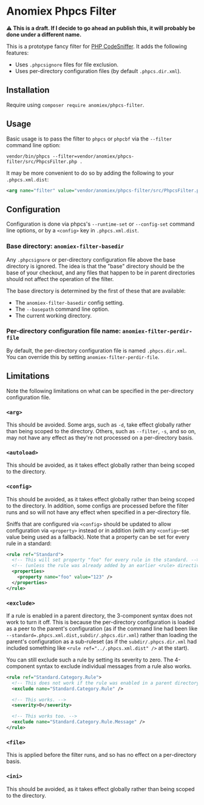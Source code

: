 # Anomiex Phpcs Filter

**⚠️ This is a draft. If I decide to go ahead an publish this, it will probably be done under a different name.**

This is a prototype fancy filter for [PHP CodeSniffer]. It adds the following features:

* Uses `.phpcsignore` files for file exclusion.
* Uses per-directory configuration files (by default `.phpcs.dir.xml`).

## Installation

Require using `composer require anomiex/phpcs-filter`.

## Usage

Basic usage is to pass the filter to `phpcs` or `phpcbf` via the `--filter` command line option:
```
vendor/bin/phpcs --filter=vendor/anomiex/phpcs-filter/src/PhpcsFilter.php .
```

It may be more convenient to do so by adding the following to your `.phpcs.xml.dist`:
```xml
<arg name="filter" value="vendor/anomiex/phpcs-filter/src/PhpcsFilter.php" />
```

## Configuration

Configuration is done via phpcs's `--runtime-set` or `--config-set` command line options, or by a `<config>` key in `.phpcs.xml.dist`.

### Base directory: `anomiex-filter-basedir`

Any `.phpcsignore` or per-directory configuration file above the base directory is ignored. The idea is that the "base" directory should be the base of your checkout,
and any files that happen to be in parent directories should not affect the operation of the filter.

The base directory is determined by the first of these that are available:

* The `anomiex-filter-basedir` config setting.
* The `--basepath` command line option.
* The current working directory.

### Per-directory configuration file name: `anomiex-filter-perdir-file`

By default, the per-directory configuration file is named `.phpcs.dir.xml`. You can override this by setting `anomiex-filter-perdir-file`.

## Limitations

Note the following limitations on what can be specified in the per-directory configuration file.

### `<arg>`

This should be avoided. Some args, such as `-d`, take effect globally rather than being scoped to the directory.
Others, such as `--filter`, `-s`, and so on, may not have any effect as they're not processed on a per-directory basis.

### `<autoload>`

This should be avoided, as it takes effect globally rather than being scoped to the directory.

### `<config>`

This should be avoided, as it takes effect globally rather than being scoped to the directory. In addition, some configs are processed before the filter runs and so will not have any effect when specified in a per-directory file.

Sniffs that are configured via `<config>` should be updated to allow configuration via `<property>` instead or in addition (with any `<config>`-set value being used as a fallback). Note that a property can be set for every rule in a standard:
```xml
<rule ref="Standard">
  <!-- This will set property "foo" for every rule in the standard. -->
  <!-- (unless the rule was already added by an earlier <rule> directive in this file) -->
  <properties>
    <property name="foo" value="123" />
  </properties>
</rule>
```

### `<exclude>`

If a rule is enabled in a parent directory, the 3-component syntax does not work to turn it off.
This is because the per-directory configuration is loaded as a peer to the parent's configuration (as if the command line had been like `--standard=.phpcs.xml.dist,subdir/.phpcs.dir.xml`) rather than loading the parent's configuration as a sub-ruleset (as if the `subdir/.phpcs.dir.xml` had included something like `<rule ref="../.phpcs.xml.dist" />` at the start).

You can still exclude such a rule by setting its severity to zero. The 4-component syntax to exclude individual messages from a rule also works.

```xml
<rule ref="Standard.Category.Rule">
  <!-- This does not work if the rule was enabled in a parent directory! -->
  <exclude name="Standard.Category.Rule" />

  <!-- This works. -->
  <severity>0</severity>

  <!-- This works too. -->
  <exclude name="Standard.Category.Rule.Message" />
</rule>
```

### `<file>`

This is applied before the filter runs, and so has no effect on a per-directory basis.

### `<ini>`

This should be avoided, as it takes effect globally rather than being scoped to the directory.


[PHP CodeSniffer]: https://github.com/squizlabs/PHP_CodeSniffer
